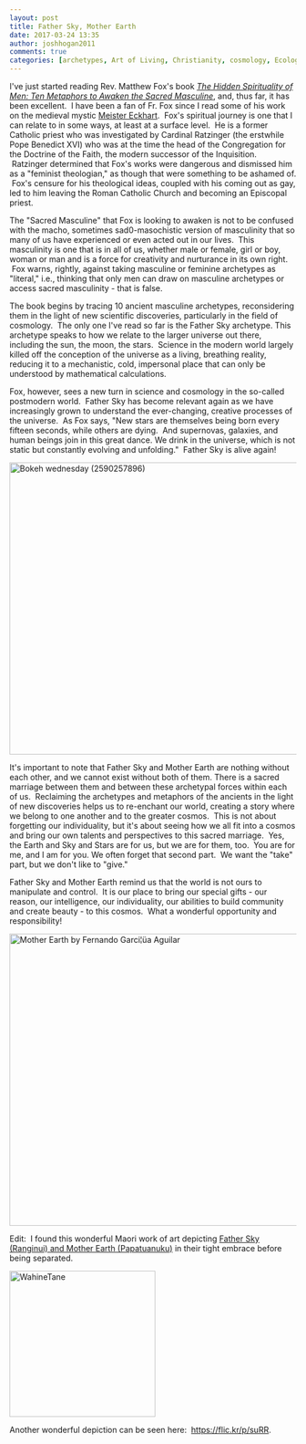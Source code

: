 ```yaml
---
layout: post
title: Father Sky, Mother Earth
date: 2017-03-24 13:35
author: joshhogan2011
comments: true
categories: [archetypes, Art of Living, Christianity, cosmology, Ecology, environment, metaphor, religion, science, social justice, Spirit]
---
```

I've just started reading Rev. Matthew Fox's book <em><a href="http://www.matthewfox.org/donation-store/the-hidden-spirituality-of-men-ten-metaphors-to-awaken-the-sacred-masculine" target="_blank">The Hidden Spirituality of Men: Ten Metaphors to Awaken the Sacred Masculine</a></em>, and, thus far, it has been excellent.  I have been a fan of Fr. Fox since I read some of his work on the medieval mystic <a href="http://www.eckhartsociety.org/" target="_blank">Meister Eckhart</a>.  Fox's spiritual journey is one that I can relate to in some ways, at least at a surface level.  He is a former Catholic priest who was investigated by Cardinal Ratzinger (the erstwhile Pope Benedict XVI) who was at the time the head of the Congregation for the Doctrine of the Faith, the modern successor of the Inquisition.  Ratzinger determined that Fox's works were dangerous and dismissed him as a "feminist theologian," as though that were something to be ashamed of.  Fox's censure for his theological ideas, coupled with his coming out as gay, led to him leaving the Roman Catholic Church and becoming an Episcopal priest.

The "Sacred Masculine" that Fox is looking to awaken is not to be confused with the macho, sometimes sad0-masochistic version of masculinity that so many of us have experienced or even acted out in our lives.  This masculinity is one that is in all of us, whether male or female, girl or boy, woman or man and is a force for creativity and nurturance in its own right.  Fox warns, rightly, against taking masculine or feminine archetypes as "literal," i.e., thinking that only men can draw on masculine archetypes or access sacred masculinity - that is false.

The book begins by tracing 10 ancient masculine archetypes, reconsidering them in the light of new scientific discoveries, particularly in the field of cosmology.  The only one I've read so far is the Father Sky archetype. This archetype speaks to how we relate to the larger universe out there, including the sun, the moon, the stars.  Science in the modern world largely killed off the conception of the universe as a living, breathing reality, reducing it to a mechanistic, cold, impersonal place that can only be understood by mathematical calculations.

Fox, however, sees a new turn in science and cosmology in the so-called postmodern world.  Father Sky has become relevant again as we have increasingly grown to understand the ever-changing, creative processes of the universe.  As Fox says, "New stars are themselves being born every fifteen seconds, while others are dying.  And supernovas, galaxies, and human beings join in this great dance. We drink in the universe, which is not static but constantly evolving and unfolding."  Father Sky is alive again!

<a title="By Rhett Maxwell (bokeh wednesday) [CC BY 2.0 (http://creativecommons.org/licenses/by/2.0)], via Wikimedia Commons" href="https://commons.wikimedia.org/wiki/File%3ABokeh_wednesday_(2590257896).jpg"><img src="https://upload.wikimedia.org/wikipedia/commons/thumb/6/6c/Bokeh_wednesday_%282590257896%29.jpg/512px-Bokeh_wednesday_%282590257896%29.jpg" alt="Bokeh wednesday (2590257896)" width="512" /></a>

It's important to note that Father Sky and Mother Earth are nothing without each other, and we cannot exist without both of them. There is a sacred marriage between them and between these archetypal forces within each of us.  Reclaiming the archetypes and metaphors of the ancients in the light of new discoveries helps us to re-enchant our world, creating a story where we belong to one another and to the greater cosmos.  This is not about forgetting our individuality, but it's about seeing how we all fit into a cosmos and bring our own talents and perspectives to this sacred marriage.  Yes, the Earth and Sky and Stars are for us, but we are for them, too.  You are for me, and I am for you. We often forget that second part.  We want the "take" part, but we don't like to "give."

Father Sky and Mother Earth remind us that the world is not ours to manipulate and control.  It is our place to bring our special gifts - our reason, our intelligence, our individuality, our abilities to build community and create beauty - to this cosmos.  What a wonderful opportunity and responsibility!

<a title="See page for author [CC BY-SA 3.0 (http://creativecommons.org/licenses/by-sa/3.0)], via Wikimedia Commons" href="https://commons.wikimedia.org/wiki/File%3AMother_Earth_by_Fernando_Garci%C2%A6%C3%BCa_Aguilar.jpg"><img src="https://upload.wikimedia.org/wikipedia/commons/thumb/9/9d/Mother_Earth_by_Fernando_Garci%C2%A6%C3%BCa_Aguilar.jpg/512px-Mother_Earth_by_Fernando_Garci%C2%A6%C3%BCa_Aguilar.jpg" alt="Mother Earth by Fernando Garci¦üa Aguilar" width="512" /></a>

Edit:  I found this wonderful Maori work of art depicting <a href="https://en.wikipedia.org/wiki/Rangi_and_Papa" target="_blank">Father Sky (Ranginui) and Mother Earth (Papatuanuku)</a> in their tight embrace before being separated.

<a title="By Kahuroa (Own work) [Public domain], via Wikimedia Commons" href="https://commons.wikimedia.org/wiki/File%3AWahineTane.jpg"><img src="https://upload.wikimedia.org/wikipedia/commons/thumb/d/d7/WahineTane.jpg/256px-WahineTane.jpg" alt="WahineTane" width="256" /></a>

Another wonderful depiction can be seen here:  <a href="https://flic.kr/p/suRR" target="_blank">https://flic.kr/p/suRR</a>.

